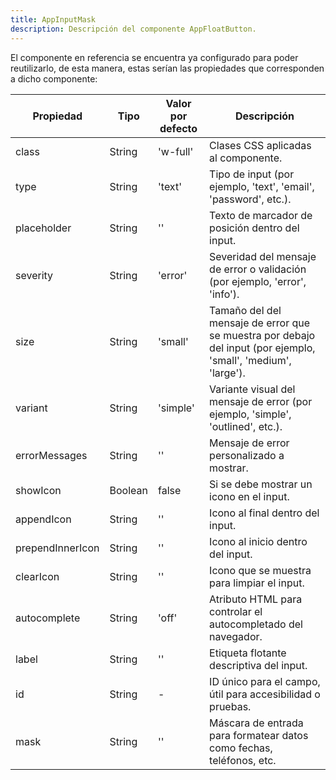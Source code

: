 ```yaml
---
title: AppInputMask
description: Descripción del componente AppFloatButton.
---
```


El componente en referencia se encuentra ya configurado para poder reutilizarlo, de esta manera, estas serían las propiedades que corresponden a dicho componente:

| Propiedad        | Tipo    | Valor por defecto | Descripción                                                                 |
| ---------------- | ------- | ----------------- | --------------------------------------------------------------------------- |
| class            | String  | 'w-full'          | Clases CSS aplicadas al componente.                                         |
| type             | String  | 'text'            | Tipo de input (por ejemplo, 'text', 'email', 'password', etc.).             |
| placeholder      | String  | ''                | Texto de marcador de posición dentro del input.                             |
| severity         | String  | 'error'           | Severidad del mensaje de error o validación (por ejemplo, 'error', 'info'). |
| size             | String  | 'small'           | Tamaño del del mensaje de error que se muestra por debajo del input (por ejemplo, 'small', 'medium', 'large').            |
| variant          | String  | 'simple'          | Variante visual del mensaje de error (por ejemplo, 'simple', 'outlined', etc.).        |
| errorMessages    | String  | ''                | Mensaje de error personalizado a mostrar.                                   |
| showIcon         | Boolean | false             | Si se debe mostrar un icono en el input.                                    |
| appendIcon       | String  | ''                | Icono al final dentro del input.                                            |
| prependInnerIcon | String  | ''                | Icono al inicio dentro del input.                                           |
| clearIcon        | String  | ''                | Icono que se muestra para limpiar el input.                                 |
| autocomplete     | String  | 'off'             | Atributo HTML para controlar el autocompletado del navegador.               |
| label            | String  | ''                | Etiqueta flotante descriptiva del input.                                             |
| id               | String  | -                 | ID único para el campo, útil para accesibilidad o pruebas.                  |
| mask             | String  | ''                | Máscara de entrada para formatear datos como fechas, teléfonos, etc.        |

